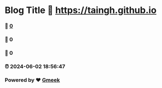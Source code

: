 # Blog Title :link: https://taingh.github.io 
### :page_facing_up: [0](https://taingh.github.io/tag.html) 
### :speech_balloon: 0 
### :hibiscus: 0 
### :alarm_clock: 2024-06-02 18:56:47 
### Powered by :heart: [Gmeek](https://github.com/Meekdai/Gmeek)
